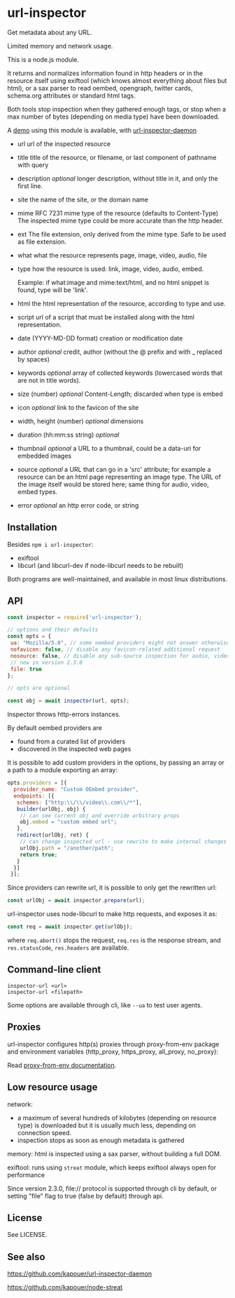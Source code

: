 url-inspector
=============

Get metadata about any URL.

Limited memory and network usage.

This is a node.js module.

It returns and normalizes information found in http headers or in the resource
itself using exiftool (which knows almost everything about files but html),
or a sax parser to read oembed, opengraph, twitter cards, schema.org attributes
or standard html tags.

Both tools stop inspection when they gathered enough tags, or stop when a max number
of bytes (depending on media type) have been downloaded.

A [demo](http://inspector.eda.sarl) using this module is available,
with [url-inspector-daemon](http://github.com/kapouer/url-inspector-daemon)

* url
  url of the inspected resource

* title
  title of the resource, or filename, or last component of pathname with query

* description
  *optional* longer description, without title in it, and only the first line.

* site
  the name of the site, or the domain name

* mime
  RFC 7231 mime type of the resource (defaults to Content-Type)
  The inspected mime type could be more accurate than the http header.

* ext
  The file extension, only derived from the mime type.
  Safe to be used as file extension.

* what
  what the resource represents
  page, image, video, audio, file

* type
  how the resource is used:
  link, image, video, audio, embed.

  Example: if what:image and mime:text/html, and no html snippet is found, type will be 'link'.

* html
  the html representation of the resource, according to type and use.

* script
  url of a script that must be installed along with the html representation.

* date (YYYY-MD-DD format)
  creation or modification date

* author
  *optional* credit, author (without the @ prefix and with _ replaced by spaces)

* keywords
  *optional* array of collected keywords (lowercased words that are not in title words).

* size (number)
  *optional* Content-Length; discarded when type is embed

* icon
  *optional* link to the favicon of the site

* width, height (number)
  *optional* dimensions

* duration (hh:mm:ss string)
  *optional*

* thumbnail
  *optional* a URL to a thumbnail, could be a data-uri for embedded images

* source
  *optional* a URL that can go in a 'src' attribute; for example a resource can be an html page representing an image type.
  The URL of the image itself would be stored here; same thing for audio, video, embed types.

* error
  *optional* an http error code, or string

Installation
------------

Besides `npm i url-inspector`:

* exiftool
* libcurl (and libcurl-dev if node-libcurl needs to be rebuilt)

Both programs are well-maintained, and available in most linux distributions.

API
---

```js
const inspector = require('url-inspector');

// options and their defaults
const opts = {
 ua: "Mozilla/5.0", // some oembed providers might not answer otherwise
 nofavicon: false, // disable any favicon-related additional request
 nosource: false, // disable any sub-source inspection for audio, video, image types
 // new in version 2.3.0
 file: true
};

// opts are optional

const obj = await inspector(url, opts);

```

Inspector throws http-errors instances.

By default oembed providers are

* found from a curated list of providers
* discovered in the inspected web pages

It is possible to add custom providers in the options, by passing
an array or a path to a module exporting an array:

```js
opts.providers = [{
  provider_name: "Custom OEmbed provider",
  endpoints: [{
   schemes: ["http:\\/\\/video\\.com\\/*"],
   builder(urlObj, obj) {
    // can see current obj and override arbitrary props
    obj.embed = "custom embed url";
   },
   redirect(urlObj, ret) {
    // can change inspected url - use rewrite to make internal changes
    urlObj.path = "/another/path";
    return true;
   }
  }]
 }];
```

Since providers can rewrite url, it is possible to only get the rewritten url:

```js
const urlObj = await inspector.prepare(url);
```

url-inspector uses node-libcurl to make http requests, and exposes it as:

```js
const req = await inspector.get(urlObj);
```

where `req.abort()` stops the request, `req.res` is the response stream,
and `res.statusCode`, `res.headers` are available.

Command-line client
-------------------

```shell
inspector-url <url>
inspector-url <filepath>
```

Some options are available through cli, like `--ua` to test user agents.

Proxies
-------

url-inspector configures http(s) proxies through proxy-from-env package
and environment variables (http_proxy, https_proxy, all_proxy, no_proxy):

Read [proxy-from-env documentation](https://github.com/Rob--W/proxy-from-env#environment-variables).

Low resource usage
------------------

network:

* a maximum of several hundreds of kilobytes (depending on resource type) is downloaded
  but it is usually much less, depending on connection speed.
* inspection stops as soon as enough metadata is gathered

memory: html is inspected using a sax parser, without building a full DOM.

exiftool: runs using `streat` module, which keeps exiftool always open for performance

Since version 2.3.0, file:// protocol is supported through cli by default,
or setting "file" flag to true (false by default) through api.

License
-------

See LICENSE.

See also
--------

<https://github.com/kapouer/url-inspector-daemon>

<https://github.com/kapouer/node-streat>
